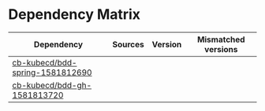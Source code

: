 # Dependency Matrix

Dependency | Sources | Version | Mismatched versions
---------- | ------- | ------- | -------------------
[cb-kubecd/bdd-spring-1581812690](https://github.com/cb-kubecd/bdd-spring-1581812690.git) |  | []() | 
[cb-kubecd/bdd-gh-1581813720](https://github.com/cb-kubecd/bdd-gh-1581813720.git) |  | []() | 
